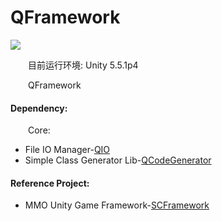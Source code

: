 # QFramework

![](./DocRes/1.png)

&emsp;&emsp;目前运行环境: Unity 5.5.1p4<br>

&emsp;&emsp;QFramework



#### Dependency:
&emsp;&emsp;Core:

* File IO Manager-[QIO](https://github.com/liangxiegame/QIO.git)
* Simple Class Generator Lib-[QCodeGenerator](https://github.com/liangxiegame/QCodeGenerator)


#### Reference Project:
* MMO Unity Game Framework-[SCFramework](https://github.com/SnowCold/SCFramework_Engine)